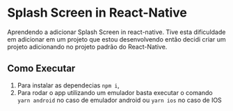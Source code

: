 # Splash Screen in React-Native

Aprendendo a adicionar Splash Screen in react-native. Tive esta dificuldade em
adicionar em um projeto que estou desenvolvendo então decidi criar um projeto 
adicionando no projeto padrão do React-Native.

## Como Executar

1. Para  instalar as dependecias `npm i`,
2. Para rodar o app utilizando um emulador basta executar o comando `yarn android` no caso de emulador android ou `yarn ios` no caso de IOS
